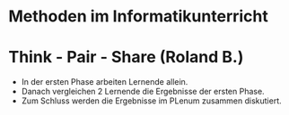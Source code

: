 # Methoden im Informatikunterricht


# Think - Pair - Share (Roland B.)
- In der ersten Phase arbeiten Lernende allein.
- Danach vergleichen 2 Lernende die Ergebnisse der ersten Phase.
- Zum Schluss werden die Ergebnisse im PLenum zusammen diskutiert.
